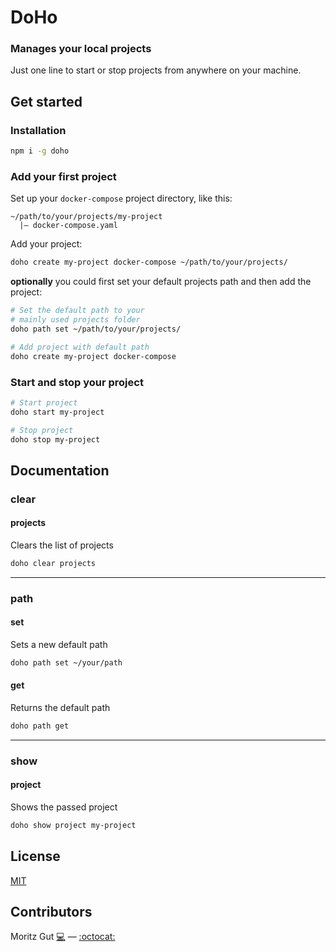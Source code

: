 # DoHo
### Manages your local projects

Just one line to start or stop projects from anywhere on your machine.

## Get started

### Installation

```sh
npm i -g doho
```

### Add your first project

Set up your `docker-compose` project directory, like this:

```
~/path/to/your/projects/my-project
  |— docker-compose.yaml
```

Add your project:

```sh
doho create my-project docker-compose ~/path/to/your/projects/
```

**optionally** you could first set your default projects path and then add the project:

```sh
# Set the default path to your 
# mainly used projects folder
doho path set ~/path/to/your/projects/

# Add project with default path
doho create my-project docker-compose 
```

### Start and stop your project

```sh
# Start project
doho start my-project

# Stop project
doho stop my-project
```

## Documentation

### clear

#### projects

Clears the list of projects

```sh
doho clear projects
```

<hr>

### path

#### set 

Sets a new default path

```sh
doho path set ~/your/path
```

#### get 

Returns the default path

```sh
doho path get
```

<hr>

### show

#### project 

Shows the passed project

```sh
doho show project my-project
```

## License
[MIT](./LICENSE)

## Contributors
Moritz Gut [:computer:](https://moritzgut.de) — [:octocat:](https://github.com/moritzgvt)
